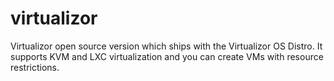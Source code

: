 # virtualizor
Virtualizor open source version which ships with the Virtualizor OS Distro. It supports KVM and LXC virtualization and you can create VMs with resource restrictions.
